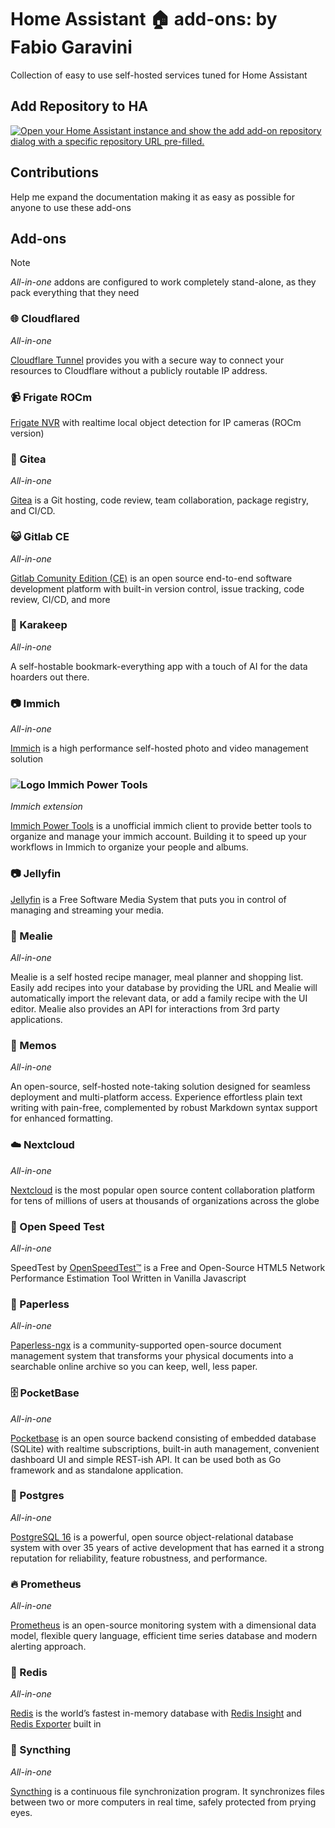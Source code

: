 # Home Assistant 🏠 add-ons: by Fabio Garavini

Collection of easy to use self-hosted services tuned for Home Assistant

## Add Repository to HA

[![Open your Home Assistant instance and show the add add-on repository dialog with a specific repository URL pre-filled.](https://my.home-assistant.io/badges/supervisor_add_addon_repository.svg)](https://my.home-assistant.io/redirect/supervisor_add_addon_repository/?repository_url=https%3A%2F%2Fgithub.com%2Ffabio-garavini%2Fhassio-addons)

## Contributions

Help me expand the documentation making it as easy as possible for anyone to use these add-ons

## Add-ons

> [!NOTE]
> *All-in-one* addons are configured to work completely stand-alone, as they pack everything that they need

### 🌐 Cloudflared

*All-in-one*

[Cloudflare Tunnel](https://developers.cloudflare.com/cloudflare-one/connections/connect-networks) provides you with a secure way to connect your resources to Cloudflare without a publicly routable IP address.

### 📹 Frigate ROCm

[Frigate NVR](https://frigate.video) with realtime local object detection for IP cameras (ROCm version)

### 🍵 Gitea

*All-in-one*

[Gitea](https://about.gitea.com) is a Git hosting, code review, team collaboration, package registry, and CI/CD.

### 😺 Gitlab CE

*All-in-one*

[Gitlab Comunity Edition (CE)](https://gitlab.com/rluna-gitlab/gitlab-ce) is an open source end-to-end software development platform with built-in version control, issue tracking, code review, CI/CD, and more

### 💾 Karakeep

*All-in-one*

A self-hostable bookmark-everything app with a touch of AI for the data hoarders out there.

### 📷 Immich

*All-in-one*

[Immich](https://github.com/immich-app/immich) is a high performance self-hosted photo and video management solution

### ![Logo](https://github.com/varun-raj/immich-power-tools/raw/main/public/favicon-16x16.png) Immich Power Tools

*Immich extension*

[Immich Power Tools](https://github.com/varun-raj/immich-power-tools) is a unofficial immich client to provide better tools to organize and manage your immich account. Building it to speed up your workflows in Immich to organize your people and albums.

### 📷 Jellyfin

[Jellyfin](https://jellyfin.org) is a Free Software Media System that puts you in control of managing and streaming your media.

### 🍜 Mealie

*All-in-one*

Mealie is a self hosted recipe manager, meal planner and shopping list. Easily add recipes into your database by providing the URL and Mealie will automatically import the relevant data, or add a family recipe with the UI editor. Mealie also provides an API for interactions from 3rd party applications.

### 🦜 Memos

*All-in-one*

An open-source, self-hosted note-taking solution designed for seamless deployment and multi-platform access. Experience effortless plain text writing with pain-free, complemented by robust Markdown syntax support for enhanced formatting.

### ☁️ Nextcloud

*All-in-one*

[Nextcloud](https://nextcloud.com/) is the most popular open source content collaboration platform for tens of millions of users at thousands of organizations across the globe

### 🚀 Open Speed Test

*All-in-one*

SpeedTest by [OpenSpeedTest™](https://openspeedtest.com/) is a Free and Open-Source HTML5 Network Performance Estimation Tool Written in Vanilla Javascript

### 📄 Paperless

*All-in-one*

[Paperless-ngx](https://docs.paperless-ngx.com) is a community-supported open-source document management system that transforms your physical documents into a searchable online archive so you can keep, well, less paper.

### 🗄️ PocketBase

*All-in-one*

[Pocketbase](https://pocketbase.io) is an open source backend consisting of embedded database (SQLite) with realtime subscriptions, built-in auth management, convenient dashboard UI and simple REST-ish API. It can be used both as Go framework and as standalone application.

### 🐘 Postgres

*All-in-one*

[PostgreSQL 16](https://www.postgresql.org) is a powerful, open source object-relational database system with over 35 years of active development that has earned it a strong reputation for reliability, feature robustness, and performance.

### 🔥 Prometheus

*All-in-one*

[Prometheus](https://prometheus.io) is an open-source monitoring system with a dimensional data model, flexible query language, efficient time series database and modern alerting approach.

### 📝 Redis

*All-in-one*

[Redis](https://redis.io) is the world’s fastest in-memory database with [Redis Insight](https://redis.io/insight) and [Redis Exporter](https://github.com/oliver006/redis_exporter) built in

### 🔄 Syncthing

*All-in-one*

[Syncthing](https://syncthing.net/) is a continuous file synchronization program. It synchronizes files between two or more computers in real time, safely protected from prying eyes.

